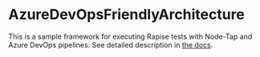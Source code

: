# AzureDevOpsFriendlyArchitecture

This is a sample framework for executing Rapise tests with Node-Tap and Azure DevOps pipelines. See detailed description in [the docs](https://rapisedoc.inflectra.com/Guide/ado_integration/).
